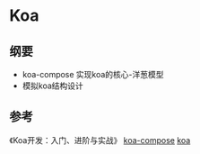 # Koa

## 纲要

- koa-compose 实现koa的核心-洋葱模型
- 模拟koa结构设计


## 参考

《Koa开发：入门、进阶与实战》
[koa-compose](https://github.com/koajs/compose)
[koa](https://github.com/koajs/koa)

